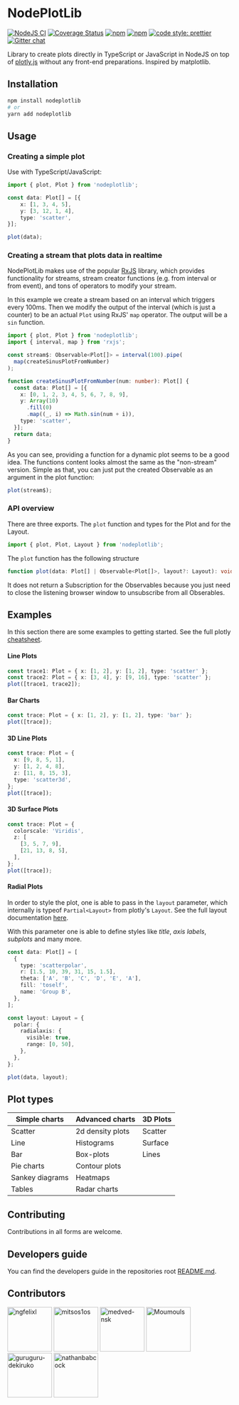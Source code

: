 # NodePlotLib

[![NodeJS CI](https://github.com/ngfelixl/nodeplotlib/workflows/Node.js%20CI/badge.svg)](https://github.com/ngfelixl/nodeplotlib/actions?query=workflow%3A%22Node.js+CI%22)
[![Coverage Status](https://coveralls.io/repos/github/ngfelixl/nodeplotlib/badge.svg?branch=master)](https://coveralls.io/github/ngfelixl/nodeplotlib?branch=master)
[![npm](https://img.shields.io/npm/v/nodeplotlib?color=#00f800)](https://npmjs.com/package/nodeplotlib)
[![npm](https://img.shields.io/npm/dt/nodeplotlib.svg)](https://npmjs.com/package/nodeplotlib)
[![code style: prettier](https://img.shields.io/badge/code_style-prettier-ff69b4.svg)](https://github.com/prettier/prettier)
[![Gitter chat](https://badges.gitter.im/gitterHQ/gitter.png)](https://gitter.im/nodeplotlib/)

Library to create plots directly in TypeScript or JavaScript in NodeJS on top of [plotly.js](https://plot.ly/javascript/)
without any front-end preparations. Inspired by matplotlib.

## Installation

```sh
npm install nodeplotlib
# or
yarn add nodeplotlib
```

## Usage

### Creating a simple plot

Use with TypeScript/JavaScript:

```typescript
import { plot, Plot } from 'nodeplotlib';

const data: Plot[] = [{
    x: [1, 3, 4, 5],
    y: [3, 12, 1, 4],
    type: 'scatter',
}];

plot(data);
```

### Creating a stream that plots data in realtime

NodePlotLib makes use of the popular [RxJS](https://rxjs.dev) library,
which provides functionality for streams, stream creator functions (e.g. from interval or from event),
and tons of operators to modify your stream.

In this example we create a stream based on an interval which triggers every 100ms. Then we modify
the output of the interval (which is just a counter) to be an actual `Plot` using RxJS' `map` operator.
The output will be a `sin` function.

```typescript
import { plot, Plot } from 'nodeplotlib';
import { interval, map } from 'rxjs';

const stream$: Observable<Plot[]> = interval(100).pipe(
  map(createSinusPlotFromNumber)
);

function createSinusPlotFromNumber(num: number): Plot[] {
  const data: Plot[] = [{
    x: [0, 1, 2, 3, 4, 5, 6, 7, 8, 9],
    y: Array(10)
      .fill(0)
      .map((_, i) => Math.sin(num + i)),
    type: 'scatter',
  }];
  return data;
}
```

As you can see, providing a function for a dynamic plot seems to be a good idea.
The functions content looks almost the same as the "non-stream" version. Simple as
that, you can just put the created Observable as an argument in the plot function:

```typescript
plot(stream$);
```

### API overview

There are three exports. The `plot` function and types for the Plot and for the Layout.

```typescript
import { plot, Plot, Layout } from 'nodeplotlib';
```

The `plot` function has the following structure

```typescript
function plot(data: Plot[] | Observable<Plot[]>, layout?: Layout): void;
```

It does not return a Subscription for the Observables because you just need to close
the listening browser window to unsubscribe from all Obserables.

## Examples

In this section there are some examples to getting started. See the full plotly
[cheatsheet](https://images.plot.ly/plotly-documentation/images/plotly_js_cheat_sheet.pdf?_ga=2.2676214.711017137.1550402185-1513144731.1549064935).

#### Line Plots

```typescript
const trace1: Plot = { x: [1, 2], y: [1, 2], type: 'scatter' };
const trace2: Plot = { x: [3, 4], y: [9, 16], type: 'scatter' };
plot([trace1, trace2]);
```

#### Bar Charts

```typescript
const trace: Plot = { x: [1, 2], y: [1, 2], type: 'bar' };
plot([trace]);
```

#### 3D Line Plots

```typescript
const trace: Plot = {
  x: [9, 8, 5, 1],
  y: [1, 2, 4, 8],
  z: [11, 8, 15, 3],
  type: 'scatter3d',
};
plot([trace]);
```

#### 3D Surface Plots

```typescript
const trace: Plot = {
  colorscale: 'Viridis',
  z: [
    [3, 5, 7, 9],
    [21, 13, 8, 5],
  ],
};
plot([trace]);
```

#### Radial Plots

In order to style the plot, one is able to pass in the `layout` parameter, which internally
is typeof `Partial<Layout>` from plotly's `Layout`. See the full layout documentation
[here](https://plot.ly/javascript/#layout-options).

With this parameter one is able to define styles like _title_, _axis labels_,
_subplots_ and many more.

```typescript
const data: Plot[] = [
  {
    type: 'scatterpolar',
    r: [1.5, 10, 39, 31, 15, 1.5],
    theta: ['A', 'B', 'C', 'D', 'E', 'A'],
    fill: 'toself',
    name: 'Group B',
  },
];

const layout: Layout = {
  polar: {
    radialaxis: {
      visible: true,
      range: [0, 50],
    },
  },
};

plot(data, layout);
```

## Plot types

| Simple charts   | Advanced charts  | 3D Plots |
| --------------- | ---------------- | -------- |
| Scatter         | 2d density plots | Scatter  |
| Line            | Histograms       | Surface  |
| Bar             | Box-plots        | Lines    |
| Pie charts      | Contour plots    |          |
| Sankey diagrams | Heatmaps         |          |
| Tables          | Radar charts     |          |

## Contributing

Contributions in all forms are welcome.

## Developers guide

You can find the developers guide in the repositories root
[README.md](https://github.com/ngfelixl/nodeplotlib).

## Contributors

<a href="https://github.com/ngfelixl"><img src="https://avatars2.githubusercontent.com/u/24190530" title="ngfelixl" width="100" height="100"></a>
<a href="https://github.com/mitsos1os"><img src="https://avatars3.githubusercontent.com/u/8208733" title="mitsos1os" width="100" height="100"></a>
<a href="https://github.com/medved-nsk"><img src="https://avatars1.githubusercontent.com/u/6310906" title="medved-nsk" width="100" height="100"></a>
<a href="https://github.com/Moumouls"><img src="https://avatars.githubusercontent.com/u/27959372" title="Moumouls" width="100" height="100"></a>
<a href="https://github.com/grgr-dkrk"><img src="https://avatars.githubusercontent.com/u/40130327" title="guruguru-dekiruko" width="100" height="100"></a>
<a href="https://github.com/nathanbabcock"><img src="https://avatars.githubusercontent.com/u/9583103" title="nathanbabcock" width="100" height="100"></a>

